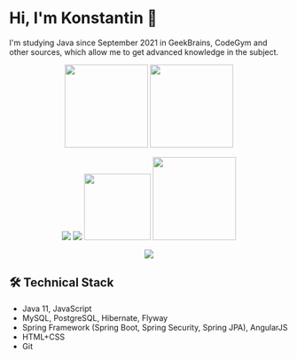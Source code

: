 # Hi, I'm Konstantin 👋
I'm studying Java since September 2021 in GeekBrains, CodeGym and other sources, which allow me to get advanced knowledge in the subject.

<p align = 'center'>
 <a href="https://github-readme-stats.vercel.app/api?username=kastkest&show_icons=true&count_private=true"><img height=150 src="https://github-readme-stats.vercel.app/api?username=kastkest&show_icons=true&count_private=true" /></a>
<a href="https://github.com/kastkest/github-readme-stats"><img height=150 src="https://github-readme-stats.vercel.app/api/top-langs/?username=kastkest&layout=compact" /></a>
 </p>

<p align='center'>
 <a target="_blank" href="https://www.linkedin.com/in/konstantin-kasterov-78329985/" ><img src="https://img.shields.io/badge/LinkedIn-0077B5?style=for-the-badge&logo=linkedin&logoColor=white"/></a>
 <a target="_blank" href="https://t.me/ledeburit" ><img src="https://img.shields.io/badge/Telegram-2CA5E0?style=for-the-badge&logo=telegram&logoColor=white" /></a>
 <a target="_blank" href="https://javarush.ru/users/2796417" > <img src="https://www.pikpng.com/pngl/b/204-2048656_java-rush-1677-graphics-clipart.png" width="120"/></a> 
 <a target="_blank" href="https://gb.ru/users/6814737" > <img src="https://itskill.me/wp-content/uploads/2021/08/geekbrains.png" width="150"/></a></p>

<p align='center'><img src="https://komarev.com/ghpvc/?username=kastkest&color=blue" />

## 🛠 Technical Stack
*   Java 11, JavaScript
*   MySQL, PostgreSQL, Hibernate, Flyway
*   Spring Framework (Spring Boot, Spring Security, Spring JPA), AngularJS
*   HTML+CSS 
*   Git

 
 
<!--
**kastkest/kastkest** is a ✨ _special_ ✨ repository because its `README.md` (this file) appears on your GitHub profile.

Here are some ideas to get you started:

- 🔭 I’m currently working on ...
- 🌱 I’m currently learning ...
- 👯 I’m looking to collaborate on ...
- 🤔 I’m looking for help with ...
- 💬 Ask me about ...
- 📫 How to reach me: ...
- 😄 Pronouns: ...
- ⚡ Fun fact: ...
-->
